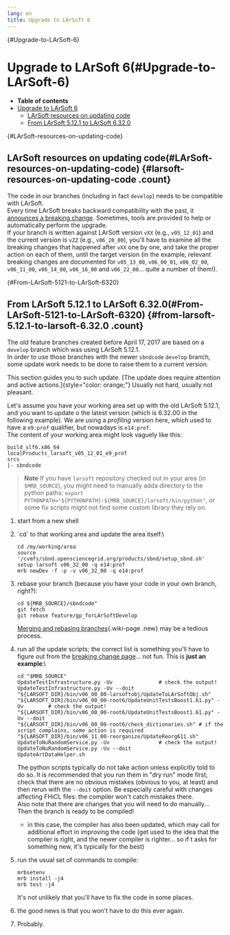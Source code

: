 ```yaml
---
lang: en
title: Upgrade to LArSoft 6
---
```


{#Upgrade-to-LArSoft-6}

Upgrade to LArSoft 6(#Upgrade-to-LArSoft-6)
============================================================

-   **Table of contents**
-   [Upgrade to LArSoft 6](#Upgrade-to-LArSoft-6)
    -   [LArSoft resources on updating
        code](#LArSoft-resources-on-updating-code)
    -   [From LArSoft 5.12.1 to LArSoft
        6.32.0](#From-LArSoft-5121-to-LArSoft-6320)

{#LArSoft-resources-on-updating-code}

LArSoft resources on updating code(#LArSoft-resources-on-updating-code) {#larsoft-resources-on-updating-code .count}
----------------------------------------------------------------------------------------

The code in our branches (including in fact `develop`) needs to be
compatible with LArSoft.\
Every time LArSoft breaks backward compatibility with the past, it
[announces a breaking change](Breaking_Changes.html).
Sometimes, tools are provided to help or automatically perform the
upgrade.\
If your branch is written against LArSoft version `vXX` (e.g.,
`v05_12_01`) and the current version is `vZZ` (e.g., `v06_20_00`),
you\'ll have to examine all the breaking changes that happened after
`vXX` one by one, and take the proper action on each of them, until the
target version (in the example, relevant breaking changes are documented
for `v05_13_00`, `v06_00_01`, `v06_02_00`, `v06_11_00`, `v06_14_00`,
`v06_16_00` and `v06_22_00`\... quite a number of them!).

{#From-LArSoft-5121-to-LArSoft-6320}

From LArSoft 5.12.1 to LArSoft 6.32.0(#From-LArSoft-5121-to-LArSoft-6320) {#from-larsoft-5.12.1-to-larsoft-6.32.0 .count}
------------------------------------------------------------------------------------------

The old feature branches created before April 17, 2017 are based on a
`develop` branch which was using LArSoft 5.12.1.\
In order to use those branches with the newer `sbndcode` `develop`
branch, some update work needs to be done to raise them to a current
version.

This section guides you to such update. [The update does require
attention and active actions.]{style="color: orange;"} Usually not hard,
usually not pleasant.

Let\'s assume you have your working area set up with the old LArSoft
5.12.1, and you want to update o the latest version (which is 6.32.00 in
the following example). We are using a *profiling* version here, which
used to have a `e9:prof` qualifier, but nowadays is `e14:prof`.\
The content of your working area might look vaguely like this:

    build_slf6.x86_64
    localProducts_larsoft_v05_12_01_e9_prof
    srcs
    |- sbndcode

> **Note** If you have `larsoft` repository checked out in your area (in
> `$MRB_SOURCE`), you might need to manually adda directory to the
> python paths:
> `export PYTHONPATH="${PYTHONPATH}:${MRB_SOURCE}/larsoft/bin/python"`,
> or some fix scripts might not find some custom library they rely on.

1.  start from a new shell

2.  \`cd\` to that working area and update the area itself:\

        cd /my/working/area
        source '/cvmfs/sbnd.opensciencegrid.org/products/sbnd/setup_sbnd.sh'
        setup larsoft v06_32_00 -q e14:prof
        mrb newDev -f -p -v v06_32_00 -q e14:prof

3.  rebase your branch (because you have your code in your own branch,
    right?):

        cd ${MRB_SOURCE}/sbndcode" 
        git fetch
        git rebase feature/gp_forLArSoftDevelop

    [Merging and rebasing branches](Rebasing.html){.wiki-page .new} may
    be a tedious process.

4.  run all the update scripts; the correct list is something you\'ll
    have to figure out from the [breaking change
    page](Breaking_Changes.html)\... not fun. This is **just
    an example**:\

        cd "$MRB_SOURCE" 
        UpdateTestInfrastructure.py -Uv               # check the output!
        UpdateTestInfrastructure.py -Uv --doit
        "${LARSOFT_DIR}/bin/v06_00_00-larsoftobj/UpdateToLArSoftObj.sh" 
        "${LARSOFT_DIR}/bin/v06_00_00-root6/UpdateUnitTestsBoost1.61.py" -Uv        # check the output!
        "${LARSOFT_DIR}/bin/v06_00_00-root6/UpdateUnitTestsBoost1.61.py" -Uv --doit
        "${LARSOFT_DIR}/bin/v06_00_00-root6/check_dictionaries.sh" # if the script complains, some action is required
        "${LARSOFT_DIR}/bin/v06_11_00-reorganize/UpdateReorg611.sh" 
        UpdateToNuRandomService.py -Uv                # check the output!
        UpdateToNuRandomService.py -Uv --doit
        UpdateArtDataHelper.sh

    The python scripts typically do not take action unless explicitly
    told to do so. It is recommended that you run them in \"dry run\"
    mode first, check that there are no obvious mistakes (obvious to
    you, at least) and then rerun with the `--doit` option. Be
    especially careful with changes affecting FHiCL files: the compiler
    won\'t catch mistakes there.\
    Also note that there are changes that you will need to do
    manually\...\
    Then the branch is ready to be compiled!

    -   in this case, the compiler has also been updated, which may call
        for additional effort in improving the code (get used to the
        idea that the compiler is right, and the newer compiler is
        righter\... so if t asks for something new, it\'s typically for
        the best)

5.  run the usual set of commands to compile:

        mrbsetenv
        mrb install -j4
        mrb test -j4

    It\'s not unlikely that you\'ll have to fix the code in some places.

6.  the good news is that you won\'t have to do this ever again.

7.  Probably.
